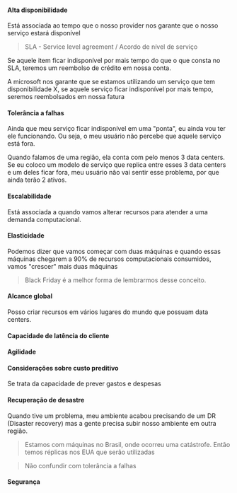 #### **Alta disponibilidade**
Está associada ao tempo que o nosso provider nos garante que o nosso serviço estará disponível

> SLA - Service level agreement / Acordo de nível de serviço

Se aquele item ficar indisponível por mais tempo do que o que consta no SLA, teremos um reembolso de crédito em nossa conta.

A microsoft nos garante que se estamos utilizando um serviço que tem disponibilidade X, se aquele serviço ficar indisponível por mais tempo, seremos reembolsados em nossa fatura
#### **Tolerância a falhas**
Ainda que meu serviço ficar indisponível em uma "ponta", eu ainda vou ter ele funcionando. Ou seja, o meu usuário não percebe que aquele serviço está fora. 

Quando falamos de uma região, ela conta com pelo menos 3 data centers. Se eu coloco um modelo de serviço que replica entre esses 3 data centers e um deles ficar fora, meu usuário não vai sentir esse problema, por que ainda terão 2 ativos.
#### **Escalabilidade**
Está associada a quando vamos alterar recursos para atender a uma demanda computacional.
#### **Elasticidade**
Podemos dizer que vamos começar com duas máquinas e quando essas máquinas chegarem a 90% de recursos computacionais consumidos, vamos "crescer" mais duas máquinas

>Black Friday é a melhor forma de lembrarmos desse conceito.
#### **Alcance global**
Posso criar recursos em vários lugares do mundo que possuam data centers.
#### **Capacidade de latência do cliente**
#### **Agilidade**
#### **Considerações sobre custo preditivo**
Se trata da capacidade de prever gastos e despesas
#### **Recuperação de desastre**
Quando tive um problema, meu ambiente acabou precisando de um DR (Disaster recovery) mas a gente precisa subir nosso ambiente em outra região.

> Estamos com máquinas no Brasil, onde ocorreu uma catástrofe. Então temos réplicas nos EUA que serão utilizadas

> Não confundir com tolerância a falhas
#### **Segurança**